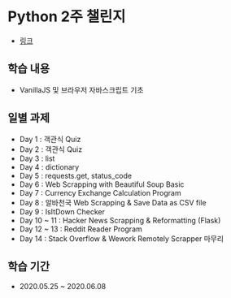 # Python 2주 챌린지

* [링크](https://nomadcoders.co/python-challenge)

## 학습 내용

* VanillaJS 및 브라우저 자바스크립트 기초

## 일별 과제

* Day 1 : 객관식 Quiz
* Day 2 : 객관식 Quiz
* Day 3 : list
* Day 4 : dictionary
* Day 5 : requests.get, status_code
* Day 6 : Web Scrapping with Beautiful Soup Basic
* Day 7 : Currency Exchange Calculation Program
* Day 8 : 알바천국 Web Scrapping & Save Data as CSV file
* Day 9 : IsItDown Checker
* Day 10 ~ 11 : Hacker News Scrapping & Reformatting (Flask)
* Day 12 ~ 13 : Reddit Reader Program
* Day 14 : Stack Overflow & Wework Remotely Scrapper 마무리

## 학습 기간

* 2020.05.25 ~ 2020.06.08
